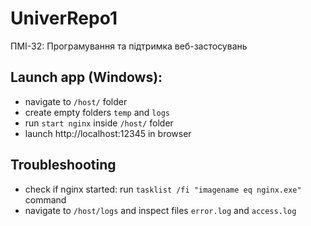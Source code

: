 # UniverRepo1
ПМІ-32: Програмування та підтримка веб-застосувань

## Launch app (Windows):
- navigate to `/host/` folder
- create empty folders `temp` and `logs`
- run `start nginx` inside `/host/` folder
- launch http://localhost:12345 in browser

## Troubleshooting
- check if nginx started: run `tasklist /fi "imagename eq nginx.exe"` command
- navigate to `/host/logs` and inspect files `error.log` and `access.log`